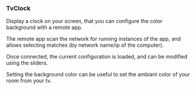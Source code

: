 ### TvClock

Display a clock on your screen, that you can configure the color background with a remote app.

The remote app scan the network for running instances of the app, and allows
selecting matches (by network name/ip of the computer).

Once connected, the current configuration is loaded, and can be modified using the sliders.

Setting the background color can be useful to set the ambiant color of your
room from your tv.
